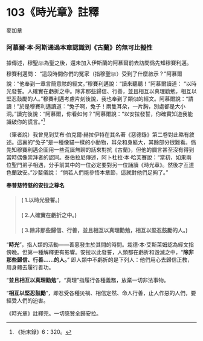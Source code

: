 # 103《時光章》註釋

麥加章

### 阿慕爾·本·阿斯通過本章認識到《古蘭》的無可比擬性

據傳述，穆聖ﷺ為聖之後，還未加入伊斯蘭的阿慕爾前去訪問僞先知穆賽利邁。穆賽利邁問： “這段時間你們的冤家（指穆聖ﷺ）受到了什麼啟示？”阿慕爾說：“他奉到一章言簡意賅的經文。”穆賽利邁說：“讀來聽聽！”阿慕爾讀道： “以時光發誓。人確實在虧折之中。除非那些歸信、行善，並且相互以真理勸勉，相互以堅忍鼓勵的人。”穆賽利邁考慮片刻後說，我也奉到了類似的經文。阿慕爾說：“請讀！”於是穆賽利邁讀道：“兔子啊，兔子！兩隻耳朵，一片胸，別處都是大小洞。”讀完後說：“阿慕爾，你看如何？”阿慕爾說：“以安拉發誓，你確實知道我能識破你的謊言。”[^1]

（筆者說）我曾見到艾布·伯克爾·赫拉伊特在其名著《惡德錄》第二卷對此略有敘述。這裏的“兔子”是一種像貓一樣的小動物，耳朵和身軀大，其餘部分很難看。僞先知穆賽利邁企圖用一些荒誕無聊的話來對抗《古蘭》，但他的讕言甚至沒有得到當時偶像崇拜者的認同。泰伯拉尼傳述，阿卜杜拉·本·哈芙賽說：“當初，如果兩位聖門弟子相遇，分手前其中的一位必定要對另一位誦讀《時光章》。然後才互道色蘭致安。”沙斐儀說： “倘若人們能參悟本章節，這就對他們足夠了。”

[^1]:《始末錄》6：320。

**奉普慈特慈的安拉之尊名**

> #### ( 1.以時光發誓。)
> #### ( 2.人確實在虧折之中。)
> #### ( 3.除非那些歸信、行善，並且相互以真理勸勉，相互以堅忍鼓勵的人。)

“**時光**”，指人類的活動——善惡發生於其間的時間。栽德·本·艾斯萊姆認為經文指傍晚。但第一種解釋更有影響。安拉以此發誓，人類都在虧折和毀滅之中，“**除非那些歸信、行善……的人。**” 即人類中不虧折的是下列人：他們用心去歸信正教，用身體去履行善功。

“**並且相互以真理勸勉**”，“真理”指履行各種義務，放棄一切非法事物。

“**相互以堅忍鼓勵**”，即忍受各種災禍、相信定然、命人行善，止人作惡的人們，要經受人們的迫害。

《時光章》註釋完。一切感贊全歸安拉。
